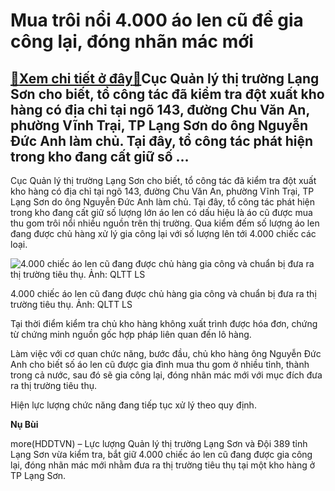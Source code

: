 Mua trôi nổi 4.000 áo len cũ để gia công lại, đóng nhãn mác mới
===============================================================

[:gift:Xem chi tiết ở đây:gift:](https://hddtvn.com/mua-troi-noi-4-000-ao-len-cu-de-gia-cong-lai-dong-nhan-mac-moi/)Cục Quản lý thị trường Lạng Sơn cho biết, tổ công tác đã kiểm tra đột xuất kho hàng có địa chỉ tại ngõ 143, đường Chu Văn An, phường Vĩnh Trại, TP Lạng Sơn do ông Nguyễn Đức Anh làm chủ. Tại đây, tổ công tác phát hiện trong kho đang cất giữ số …
-----------------------------------------------------------------------------------------------------------------------------------------------------------------------------------------------------------------------------------------------------


Cục Quản lý thị trường Lạng Sơn cho biết, tổ công tác đã kiểm tra đột xuất kho hàng có địa chỉ tại ngõ 143, đường Chu Văn An, phường Vĩnh Trại, TP Lạng Sơn do ông Nguyễn Đức Anh làm chủ. Tại đây, tổ công tác phát hiện trong kho đang cất giữ số lượng lớn áo len có dấu hiệu là áo cũ được mua thu gom trôi nổi nhiều nguồn trên thị trường. Qua kiểm đếm số lượng áo len đang được chủ hàng xử lý gia công lại với số lượng lên tới 4.000 chiếc các loại.





![4.000 chiếc áo len cũ đang được chủ hàng gia công và chuẩn bị đưa ra thị trường tiêu thụ. Ảnh: QLTT LS](https://hddtvn.com/wp-content/uploads/2021/01/4917_ao_len_cu-2.jpg "4.000 chiếc áo len cũ đang được chủ hàng gia công và chuẩn bị đưa ra thị trường tiêu thụ. Ảnh: QLTT LS")


4.000 chiếc áo len cũ đang được chủ hàng gia công và chuẩn bị đưa ra thị trường tiêu thụ. Ảnh: QLTT LS



Tại thời điểm kiểm tra chủ kho hàng không xuất trình được hóa đơn, chứng từ chứng minh nguồn gốc hợp pháp liên quan đến lô hàng.


Làm việc với cơ quan chức năng, bước đầu, chủ kho hàng ông Nguyễn Đức Anh cho biết số áo len cũ được gia đình mua thu gom ở nhiều tỉnh, thành trong cả nước, sau đó sẽ gia công lại, đóng nhãn mác mới với mục đích đưa ra thị trường tiêu thụ.


Hiện lực lượng chức năng đang tiếp tục xử lý theo quy định.




**Nụ Bùi**



more(HDDTVN) – Lực lượng Quản lý thị trường Lạng Sơn và Đội 389 tỉnh Lạng Sơn vừa kiểm tra, bắt giữ 4.000 chiếc áo len cũ đang được gia công lại, đóng nhãn mác mới nhằm đưa ra thị trường tiêu thụ tại một kho hàng ở TP Lạng Sơn.

